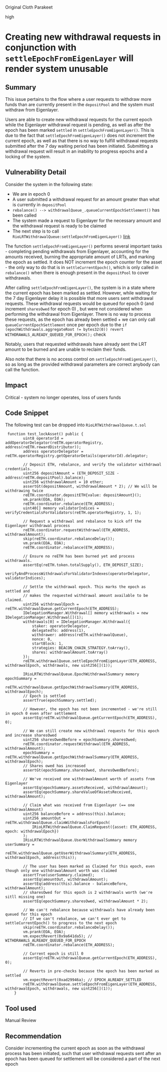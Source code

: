 Original Cloth Parakeet

high

# Creating new withdrawal requests in conjunction with `settleEpochFromEigenLayer` will render system unusable

## Summary
This issue pertains to the flow where a user requests to withdraw more funds than are currently present in the `depositPool` and the system must withdraw from Eigenlayer. 

Users are able to create new withdrawal requests for the current epoch while the Eigenlayer withdrawal request is pending, as well as after the epoch has been marked `settled` in `settleEpochFromEigenLayer()`. This is due to the fact that `settleEpochFromEigenLayer()` does not increment the current epoch, as well as that there is no way to fulfill withdrawal requests submitted after the 7 day waiting period has been initiated. Submitting a withdrawal request will result in an inability to progress epochs and a locking of the system. 

## Vulnerability Detail
Consider the system in the following state:
- We are in epoch 0
- A user submitted a withdrawal request for an amount greater than what is currently in `depositPool`
- `rebalance() --> withdrawalQueue_.queueCurrentEpochSettlement()` has been called
- The system made a request to Eigenlayer for the necessary amount and the withdrawal request is ready to be claimed
- The next step is to call `RioLRTWithdrawalQueue:settleEpochFromEigenLayer()` [link](https://github.com/sherlock-audit/2024-02-rio-vesting-core-protocol/blob/main/rio-sherlock-audit/contracts/restaking/RioLRTWithdrawalQueue.sol#L216)

The function `settleEpochFromEigenLayer()` performs several important tasks - completing pending withdrawals from Eigenlayer, accounting for the amounts received, burning the appropriate amount of LRTs, and marking the epoch as settled. It does NOT increment the epoch counter for the asset - the only way to do that is in `settleCurrentEpoch()`, which is only called in `rebalance()` when there is enough present in the `depositPool` to cover withdrawals. 

After calling `settleEpochFromEigenLayer()`, the system is in a state where the current epoch has been marked as settled. However, while waiting for the 7 day Eigenlayer delay it is possible that more users sent withdrawal requests. These withdrawal requests would be queued for epoch 0 (and increment `sharesOwed` for epoch 0) , but were not considered when performing the withdrawal from Eigenlayer. There is no way to process these requests, as the epoch has already been settled + we can only call `queueCurrentEpochSettlement` once per epoch due to the `if (epochWithdrawals.aggregateRoot != bytes32(0)) revert WITHDRAWALS_ALREADY_QUEUED_FOR_EPOCH();` check

Notably, users that requested withdrawals have already sent the LRT amount to be burned and are unable to reclaim their funds. 

Also note that there is no access control on `settleEpochFromEigenLayer()`, so as long as the provided withdrawal parameters are correct anybody can call the function. 

## Impact
Critical - system no longer operates, loss of users funds

## Code Snippet
The following test can be dropped into `RioLRTWithdrawalQueue.t.sol`
```solidity
 function test_lockAsset() public {
        uint8 operatorId = addOperatorDelegator(reETH.operatorRegistry, address(reETH.rewardDistributor));
        address operatorDelegator = reETH.operatorRegistry.getOperatorDetails(operatorId).delegator;

        // Deposit ETH, rebalance, and verify the validator withdrawal credentials.
        uint256 depositAmount = (ETH_DEPOSIT_SIZE - address(reETH.depositPool).balance);
        uint256 withdrawalAmount = 10 ether;
        assertGt(depositAmount, withdrawalAmount * 2); // We will be withdrawing twice
        reETH.coordinator.depositETH{value: depositAmount}();
        vm.prank(EOA, EOA);
        reETH.coordinator.rebalance(ETH_ADDRESS);
        uint40[] memory validatorIndices = verifyCredentialsForValidators(reETH.operatorRegistry, 1, 1);

        // Request a withdrawal and rebalance to kick off the Eigenlayer withdrawal process
        reETH.coordinator.requestWithdrawal(ETH_ADDRESS, withdrawalAmount);
        skip(reETH.coordinator.rebalanceDelay());
        vm.prank(EOA, EOA);
        reETH.coordinator.rebalance(ETH_ADDRESS);

        // Ensure no reETH has been burned yet and process withdrawals.
        assertEq(reETH.token.totalSupply(), ETH_DEPOSIT_SIZE);
        verifyAndProcessWithdrawalsForValidatorIndexes(operatorDelegator, validatorIndices);

        // Settle the withdrawal epoch. This marks the epoch as settled and
        // makes the requested withdrawal amount available to be claimed.
        uint256 withdrawalEpoch = reETH.withdrawalQueue.getCurrentEpoch(ETH_ADDRESS);
        IDelegationManager.Withdrawal[] memory withdrawals = new IDelegationManager.Withdrawal[](1);
        withdrawals[0] = IDelegationManager.Withdrawal({
            staker: operatorDelegator,
            delegatedTo: address(1),
            withdrawer: address(reETH.withdrawalQueue),
            nonce: 0,
            startBlock: 1,
            strategies: BEACON_CHAIN_STRATEGY.toArray(),
            shares: withdrawalAmount.toArray()
        });
        reETH.withdrawalQueue.settleEpochFromEigenLayer(ETH_ADDRESS, withdrawalEpoch, withdrawals, new uint256[](1));

        IRioLRTWithdrawalQueue.EpochWithdrawalSummary memory epochSummary =
            reETH.withdrawalQueue.getEpochWithdrawalSummary(ETH_ADDRESS, withdrawalEpoch);
        // Epoch is settled
        assertTrue(epochSummary.settled);

        // However, the epoch has not been incremented - we're still in epoch 0 even after settlement
        assertEq(reETH.withdrawalQueue.getCurrentEpoch(ETH_ADDRESS), 0);

        // We can still create new withdrawal requests for this epoch and increase sharesOwed
        uint256 sharesOwedBefore = epochSummary.sharesOwed;
        reETH.coordinator.requestWithdrawal(ETH_ADDRESS, withdrawalAmount);
        epochSummary = reETH.withdrawalQueue.getEpochWithdrawalSummary(ETH_ADDRESS, withdrawalEpoch);
        // Shares owed has increased
        assertGt(epochSummary.sharesOwed, sharesOwedBefore);

        // We've received one withdrawalAmount worth of assets from Eigenlayer
        assertEq(epochSummary.assetsReceived, withdrawalAmount);
        assertEq(epochSummary.shareValueOfAssetsReceived, withdrawalAmount);

        // Claim what was received from Eigenlayer (== one withdrawalAmount)
        uint256 balanceBefore = address(this).balance;
        uint256 amountOut = reETH.withdrawalQueue.claimWithdrawalsForEpoch(
            IRioLRTWithdrawalQueue.ClaimRequest({asset: ETH_ADDRESS, epoch: withdrawalEpoch})
        );
        IRioLRTWithdrawalQueue.UserWithdrawalSummary memory userSummary =
            reETH.withdrawalQueue.getUserWithdrawalSummary(ETH_ADDRESS, withdrawalEpoch, address(this));

        // The user has been marked as Claimed for this epoch, even though only one withdrawalAmount worth was claimed
        assertTrue(userSummary.claimed);
        assertEq(amountOut, withdrawalAmount);
        assertEq(address(this).balance - balanceBefore, withdrawalAmount);
        // sharesOwed for this epoch is 2 withdrawals worth (we're sitll missing one)
        assertEq(epochSummary.sharesOwed, withdrawalAmount * 2);

        // We can't rebalance because withdrawals have already been queued for this epoch
        // If we can't rebalance, we can't ever get to settleCurrentEpoch() to progress to the next epoch
        skip(reETH.coordinator.rebalanceDelay());
        vm.prank(EOA, EOA);
        vm.expectRevert(0x9a641da5); // WITHDRAWALS_ALREADY_QUEUED_FOR_EPOCH
        reETH.coordinator.rebalance(ETH_ADDRESS);

        // Current epoch is still 0
        assertEq(reETH.withdrawalQueue.getCurrentEpoch(ETH_ADDRESS), 0);

        // Reverts in pre-checks because the epoch has been marked as settled
        vm.expectRevert(0xad29946a); // EPOCH_ALREADY_SETTLED
        reETH.withdrawalQueue.settleEpochFromEigenLayer(ETH_ADDRESS, withdrawalEpoch, withdrawals, new uint256[](1));
    }
```
## Tool used

Manual Review

## Recommendation
Consider incrementing the current epoch as soon as the withdrawal process has been initiated, such that user withdrawal requests sent after an epoch has been queued for settlement will be considered a part of the next epoch